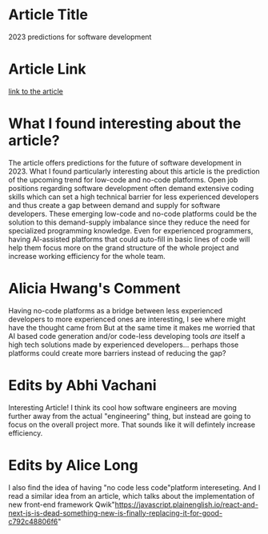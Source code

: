 # Article Title
2023 predictions for software development
# Article Link
[link to the article](https://sdtimes.com/software-development/2023-predictions-for-software-development/)
# What I found interesting about the article?
The article offers predictions for the future of software development in 2023. What I found particularly interesting about this article is the prediction of the upcoming trend for low-code and no-code platforms. Open job positions regarding software development often demand extensive coding skills which can set a high technical barrier for less experienced developers and thus create a gap between demand and supply for software developers. These emerging low-code and no-code platforms could be the solution to this demand-supply imbalance since they reduce the need for specialized programming knowledge. Even for experienced programmers, having AI-assisted platforms that could auto-fill in basic lines of code will help them focus more on the grand structure of the whole project and increase working efficiency for the whole team.  

# Alicia Hwang's Comment
Having no-code platforms as a bridge between less experienced developers to more experienced ones are interesting, I see where might have the thought came from But at the same time it makes me worried that AI based code generation and/or code-less developing tools *are* itself a high tech solutions made by experienced developers... perhaps those platforms could create more barriers instead of reducing the gap?

# Edits by Abhi Vachani
Interesting Article! I think its cool how software engineers are moving further away from the actual "engineering" thing, but instead are going to focus on the overall project more. That sounds like it will defintely increase efficiency. 

# Edits by Alice Long
I also find the idea of having "no code less code"platform intereseting. And I read a similar idea from an article, which talks about the implementation of new front-end framework Qwik"https://javascript.plainenglish.io/react-and-next-js-is-dead-something-new-is-finally-replacing-it-for-good-c792c48806f6"